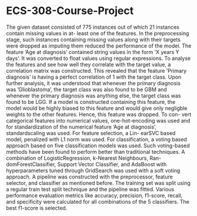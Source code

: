 # ECS-308-Course-Project

The given dataset consisted of 775 instances out of which 21 instances contain missing values in at-
least one of the features. In the preprocessing stage, such instances containing missing values along
with their targets were dropped as imputing them reduced the performance of the model. The feature
’Age at diagnosis’ contained string values in the form ’X years Y days’. It was converted to float
values using regular expressions. To analyse the features and see how well they correlate with the
target value, a correlation matrix was constructed. This revealed that the feature ’Primary diagnosis’
is having a perfect correlation of 1 with the target class. Upon further analysis, it was understood
that whenever the primary diagnosis was ’Glioblastoma’, the target class was also found to be GBM
and whenever the primary diagnosis was anything else, the target class was found to be LGG. If a
model is constructed containing this feature, the model would be highly biased to this feature and
would give only negligble weights to the other features. Hence, this feature was dropped. To con-
vert categorical features into numerical values, one-hot-encoding was used and for standardization
of the numerical feature ’Age at diagnosis’, standardscaling was used. For feature selection, a Lin-
earSVC based model, penalized with L1 norm was used. For classification, a voting based approach
based on five classification models was used. Such voting-based methods have been found to perform
better than traditional techniques. A combination of LogisticRegression, k-Nearest Neighbours, Ran-
domForestClassifier, Support Vector Classifier, and AdaBoost with hyperparameters tuned through
GridSearch was used with a soft voting approach. A pipeline was constructed with the preprocessor,
feature selector, and classifier as mentioned before. The training set was split using a regular train
test split technique and the pipeline was fitted. Various performance evaluation metrics like accuracy,
precision, f1-score, recall, and specificity were calculated for all combinations of the 5 classifiers. The
best f1-score is selected.
